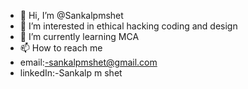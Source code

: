 - 👋 Hi, I’m @Sankalpmshet
- 👀 I’m interested in ethical hacking coding and design 
- 🌱 I’m currently learning MCA
- 📫 How to reach me 
- email:-sankalpmshet@gmail.com
- linkedIn:-Sankalp m shet

<!---
Sankalpmshet/Sankalpmshet is a ✨ special ✨ repository because its `README.md` (this file) appears on your GitHub profile.
You can click the Preview link to take a look at your changes.
--->
